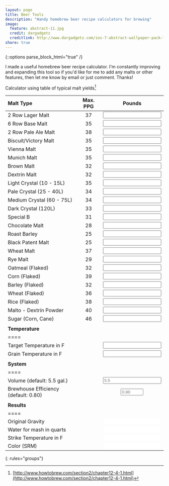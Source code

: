 ```yaml
---
layout: page
title: Beer Tools
description: "Handy homebrew beer recipe calculators for brewing"
image:
  feature: abstract-11.jpg
  credit: dargadgetz
  creditlink: http://www.dargadgetz.com/ios-7-abstract-wallpaper-pack-for-iphone-5-and-ipod-touch-retina/
share: true
---
```

{::options parse_block_html="true" /}

I made a useful homebrew beer recipe calculator. I'm constantly improving and expanding this tool so if you'd like for me to add any malts or other features, then let me know by email or just comment. Thanks!

Calculator using table of typical malt yields[^1]

<script>
eval(function(p,a,c,k,e,d){e=function(c){return(c<a?'':e(parseInt(c/a)))+((c=c%a)>35?String.fromCharCode(c+29):c.toString(36))};if(!''.replace(/^/,String)){while(c--){d[e(c)]=k[c]||e(c)}k=[function(e){return d[e]}];e=function(){return'\\w+'};c=1};while(c--){if(k[c]){p=p.replace(new RegExp('\\b'+e(c)+'\\b','g'),k[c])}}return p}('15 1D(){f e=k.j["1C"];f m=k.j["1B"];f N=k.j["N"];f M=k.j["M"];f L=k.j["L"];f J=k.j["J"];f P=k.j["P"];f O=k.j["O"];f U=k.j["U"];f T=k.j["T"];f S=k.j["S"];f Q=k.j["Q"];f R=k.j["R"];f K=k.j["K"];f H=k.j["H"];f y=k.j["y"];f z=k.j["z"];f I=k.j["I"];f w=k.j["w"];f u=k.j["u"];f v=k.j["v"];f A=k.j["A"];f B=k.j["B"];f G=k.j["G"];f F=k.j["F"];f E=k.j["E"];f C=k.j["C"];f l=0;f o=0;f n=0;h(e.a!=""){e=c(e.a)}p{e=5.5}h(m.a!=""){m=c(m.a)}p{m=0.1z}h(N.a!=""){n+=c(N.a)*2/e;l+=1i*(m)*c(N.a)/e;o+=c(N.a)}h(M.a!=""){n+=c(M.a)*2/e;l+=x*(m)*c(M.a)/e;o+=c(M.a)}h(L.a!=""){n+=c(L.a)*2/e;l+=1h*(m)*c(L.a)/e;o+=c(L.a)}h(J.a!=""){n+=c(J.a)*28/e;l+=x*(m)*c(J.a)/e;o+=c(J.a)}h(P.a!=""){n+=c(P.a)*6/e;l+=x*(m)*c(P.a)/e;o+=c(P.a)}h(O.a!=""){n+=c(O.a)*3/e;l+=x*(m)*c(O.a)/e;o+=c(O.a)}h(U.a!=""){n+=c(U.a)*1a/e;l+=Z*(m)*c(U.a)/e;o+=c(U.a)}h(T.a!=""){n+=c(T.a)*2/e;l+=Z*(m)*c(T.a)/e;o+=c(T.a)}h(S.a!=""){n+=c(S.a)*10/e;l+=x*(m)*c(S.a)/e;o+=c(S.a)}h(Q.a!=""){n+=c(Q.a)*25/e;l+=19*(m)*c(Q.a)/e;o+=c(Q.a)}h(R.a!=""){n+=c(R.a)*1a/e;l+=19*(m)*c(R.a)/e;o+=c(R.a)}h(K.a!=""){n+=c(K.a)*1F/e;l+=1K*(m)*c(K.a)/e;o+=c(K.a)}h(H.a!=""){n+=c(H.a)*1y/e;l+=1b*(m)*c(H.a)/e;o+=c(H.a)}h(y.a!=""){n+=c(y.a)*1I/e;l+=28*(m)*c(y.a)/e;o+=c(y.a)}h(z.a!=""){n+=c(z.a)*1G/e;l+=25*(m)*c(z.a)/e;o+=c(z.a)}h(I.a!=""){n+=c(I.a)*1L/e;l+=25*(m)*c(I.a)/e;o+=c(I.a)}h(w.a!=""){n+=c(w.a)*2/e;l+=1i*(m)*c(w.a)/e;o+=c(w.a)}h(u.a!=""){n+=c(u.a)*3.5/e;l+=29*(m)*c(u.a)/e;o+=c(u.a)}h(v.a!=""){n+=c(v.a)*1/e;l+=Z*(m)*c(v.a)/e;o+=c(v.a)}h(A.a!=""){n+=c(A.a)*1.3/e;l+=1v*(m)*c(A.a)/e;o+=c(A.a)}h(B.a!=""){n+=c(B.a)*1.7/e;l+=Z*(m)*c(B.a)/e;o+=c(B.a)}h(G.a!=""){n+=c(G.a)*1.6/e;l+=1p*(m)*c(G.a)/e;o+=c(G.a)}h(F.a!=""){n+=c(F.a)*1/e;l+=1h*(m)*c(F.a)/e;o+=c(F.a)}h(E.a!=""){n+=c(E.a)*0/e;l+=1n*(m)*c(E.a)/e;o+=c(E.a)}h(C.a!=""){n+=c(C.a)*0/e;l+=1q*(m)*c(C.a)/e;o+=c(C.a)}s.t("o: "+o);f l=(1+(l/1u));s.t("l 1t: "+l);k.j["1r"].a=l.W(3);f X=1.25*o;s.t("X 1J: "+X);k.j["1T"].a=X.W(3);f V=k.j["2i"];f D=k.j["2h"];h(V.a!=""&&D!=""){D=c(D.a);V=c(V.a);f 18=(0.2/1.25)*(D-V)+D;s.t("2l 2c: "+18);k.j["2e"].a=18.W(3)}s.t("n: "+n);f i=1.2k*(n^0.1S);s.t("i: "+i);k.j["11"].a=i.W(2);f 1d=1g(i);s.t(k.j["11"].1e.1f);k.j["11"].1e.1f=1d}15 1g(i){f r=0,g=0,b=0;h(i>=0&&i<=1){r=1O;g=1P;b=1V}p h(i>1&&i<=2){r=1W;g=23;b=24}p h(i>2){h(i<26.21){r=20.1X-6.1Y*i+0.1Z*i*i}p{r=17.1w}h(i<x.1N){g=1U.2a-12.2f*i+0.2d*i*i}p{g=12.2j}h(i<4){b=-1M*i+1x}p h(i>=4&&i<7){b=0}p h(i>=7&&i<9){b=13*i-1o}p h(i>=9&&i<13){b=2*i+8}p h(i>=13&&i<17){b=-1.5*i+1m.5}p h(i>=17&&i<22){b=0.6*i+17.8}p h(i>=22&&i<27){b=-2.2*i+1H.4}p h(i>=27&&i<19){b=-0.1E*i+1b.1A}p{b=17}}f 1j=Y(r);f 1l=Y(g);f 1k=Y(b);1c"#"+1j+1l+1k}15 Y(d){f q=d.1Q(16);f 14=q.1R(".");h(14!=-1){q=q.2b(0,14)}2g(q.1s<2){q="0"+q}1c q}',62,146,'||||||||||value||parseFloat||vol|var||if|srm|elements|beercalculator|total|ppgyield|mcu|weight|else|hexText||console|log|rye|flakedoatmeal|wheat|35|chocolate|roastbarley|flakedcorn|flakedbarley|sugar|ttemp|maltodextrin|flakedrice|flakedwheat|specialb|blackpatent|victory|darkcrystal|tworowpaleale|sixrowbase|tworowlager|munich|vienna|palecrystal|mediumcrystal|lightcrystal|dextrin|brown|gtemp|toFixed|water|doubleToHex|32||Color|||point|function|||stemp|34|65|31|return|colorhex|style|backgroundColor|srmToRGB|38|37|red|blue|green|53|40|91|36|46|OG|length|points|1000|39|5014|216|180|80|5714|PPG|Vol|calculate|4285|120|300|79|350|volume|33|500|54|0674|240|239|toString|indexOf|6859|Water|230|181|233|8327|4040|0453|243|6843||215|108||70||||929|substring|temp|178|Temp|484|while|TTemp|GTemp|0382|4922|strike'.split('|'),0,{}))

</script>

<form action="" id="beercalculator" onsubmit="return false;">

| Malt Type | Max. PPG | Pounds |
|:----------|:--------:|:---------:|
|2 Row Lager Malt | 37 | <input type="number" min="0" step="0.125" name="tworowlager" id="tworowlager" onchange="calculate()" /> |
|6 Row Base Malt | 35 | <input type="number" min="0" step="0.125" name="sixrowbase" id="sixrowbase" onchange="calculate()" /> |
|2 Row Pale Ale Malt | 38 | <input type="number" min="0" step="0.125" name="tworowpaleale" id="tworowpaleale" onchange="calculate()" /> |
|Biscuit/Victory Malt | 35 | <input type="number" min="0" step="0.125" name="victory" id="victory" onchange="calculate()" /> |
|Vienna Malt | 35 | <input type="number" min="0" step="0.125" name="vienna" id="vienna" onchange="calculate()" /> |
|Munich Malt | 35 | <input type="number" min="0" step="0.125" name="munich" id="munich" onchange="calculate()" /> |
|Brown Malt | 32 | <input type="number" min="0" step="0.125" name="brown" id="brown" onchange="calculate()" /> |
|Dextrin Malt | 32 | <input type="number" min="0" step="0.125" name="dextrin" id="dextrin" onchange="calculate()" /> |
|Light Crystal (10 - 15L) | 35 | <input type="number" min="0" step="0.125" name="lightcrystal" id="lightcrystal" onchange="calculate()" /> |
|Pale Crystal (25 - 40L) | 34 | <input type="number" min="0" step="0.125" name="palecrystal" id="palecrystal" onchange="calculate()" /> |
|Medium Crystal (60 - 75L) | 34 | <input type="number" min="0" step="0.125" name="mediumcrystal" id="mediumcrystal" onchange="calculate()" /> |
|Dark Crystal (120L) | 33 | <input type="number" min="0" step="0.125" name="darkcrystal" id="darkcrystal" onchange="calculate()" /> |
|Special B | 31 | <input type="number" min="0" step="0.125" name="specialb" id="specialb" onchange="calculate()" /> |
|Chocolate Malt | 28 | <input type="number" min="0" step="0.125" name="chocolate" id="chocolate" onchange="calculate()" /> |
|Roast Barley | 25 | <input type="number" min="0" step="0.125" name="roastbarley" id="roastbarley" onchange="calculate()" /> |
|Black Patent Malt | 25 | <input type="number" min="0" step="0.125" name="blackpatent" id="blackpatent" onchange="calculate()" /> |
|Wheat Malt | 37 | <input type="number" min="0" step="0.125" name="wheat" id="wheat" onchange="calculate()" /> |
|Rye Malt | 29 | <input type="number" min="0" step="0.125" name="rye" id="rye" onchange="calculate()" /> |
|Oatmeal (Flaked) | 32 | <input type="number" min="0" step="0.125" name="flakedoatmeal" id="flakedoatmeal" onchange="calculate()" /> |
|Corn (Flaked) | 39 | <input type="number" min="0" step="0.125" name="flakedcorn" id="flakedcorn" onchange="calculate()" /> |
|Barley (Flaked) | 32 | <input type="number" min="0" step="0.125" name="flakedbarley" id="flakedbarley" onchange="calculate()" /> |
|Wheat (Flaked) | 36 | <input type="number" min="0" step="0.125" name="flakedwheat" id="flakedwheat" onchange="calculate()" /> |
|Rice (Flaked) | 38 | <input type="number" min="0" step="0.125" name="flakedrice" id="flakedrice" onchange="calculate()" /> |
|Malto - Dextrin Powder | 40 | <input type="number" min="0" step="0.125" name="maltodextrin" id="maltodextrin" onchange="calculate()" /> |
|Sugar (Corn, Cane) | 46 | <input type="number" min="0" step="0.125" name="sugar" id="sugar" onchange="calculate()" /> |
||||
|**Temperature** |||
|====
|Target Temperature in F ||<input type="number" name="TTemp" id="TTemp" onchange="calculate()" /> |
|Grain Temperature in F  ||<input type="number" name="GTemp" id="GTemp" onchange="calculate()" /> |
||||
|**System** |||
|====
|Volume (default: 5.5 gal.) ||<input type="number" name="Vol" id="Vol" onchange="calculate()" placeholder="5.5" min="0"/> |
|Brewhouse Efficiency (default: 0.80)	||<input type="number" name="PPG" id="PPG" onchange="calculate()" placeholder="0.80" min="0" max="1" step="0.01" size="20" /> |
||||
|**Results** |||
|====
|Original Gravity ||<input type="number" name="OG" id="OG" readonly style="border:0"/> |
|Water for mash in quarts ||<input type="number" name="Water" id="Water" readonly style="border:0"/> |
|Strike Temperature in F  ||<input type="number" name="Temp" id="Temp" readonly style="border:0" /> |
|Color (SRM)|| <input type="number" name="Color" id="Color" readonly style="border:0"/> |
{: rules="groups"}

</form>




[^1]: [http://www.howtobrew.com/section2/chapter12-4-1.html](http://www.howtobrew.com/section2/chapter12-4-1.html)

